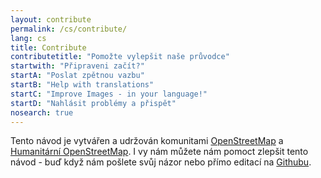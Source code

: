 ```yaml
---
layout: contribute
permalink: /cs/contribute/
lang: cs
title: Contribute
contributetitle: "Pomožte vylepšit naše průvodce"
startwith: "Připraveni začít?"
startA: "Poslat zpětnou vazbu"
startB: "Help with translations"
startC: "Improve Images - in your language!"
startD: "Nahlásit problémy a přispět"
nosearch: true
---
```

Tento návod je vytvářen a udržován komunitami [OpenStreetMap](https://www.openstreetmap.org/) a [Humanitární OpenStreetMap](https://www.hotosm.org/). I vy nám můžete nám pomoct zlepšit tento návod - buď když nám pošlete svůj názor nebo přímo editací na [Githubu](http://github.com/hotosm/learnosm).
